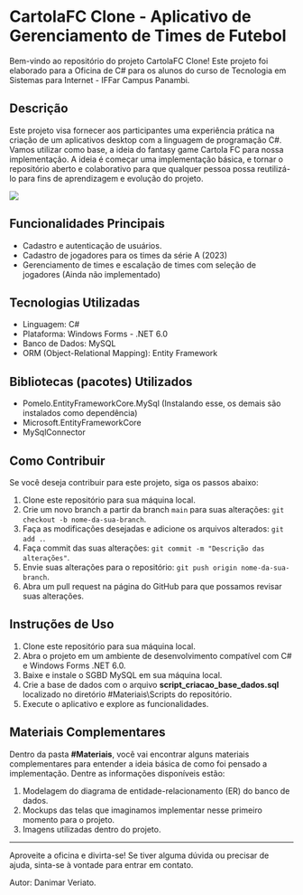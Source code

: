 # CartolaFC Clone - Aplicativo de Gerenciamento de Times de Futebol

Bem-vindo ao repositório do projeto CartolaFC Clone! Este projeto foi elaborado para a Oficina de C# para os alunos do curso de Tecnologia em Sistemas para Internet - IFFar Campus Panambi.

## Descrição

Este projeto visa fornecer aos participantes uma experiência prática na criação de um aplicativos desktop com a linguagem de programação C#. Vamos utilizar como base, a ideia do fantasy game Cartola FC para nossa implementação. A ideia é começar uma implementação básica, e tornar o repositório aberto e colaborativo para que qualquer pessoa possa reutilizá-lo para fins de aprendizagem e evolução do projeto.

<img src="%23Materiais/imgTelaInicial.png">

## Funcionalidades Principais

- Cadastro e autenticação de usuários.
- Cadastro de jogadores para os times da série A (2023)
- Gerenciamento de times e escalação de times com seleção de jogadores (Ainda não implementado)

## Tecnologias Utilizadas

- Linguagem: C# 
- Plataforma: Windows Forms - .NET 6.0
- Banco de Dados: MySQL
- ORM (Object-Relational Mapping): Entity Framework

## Bibliotecas (pacotes) Utilizados
- Pomelo.EntityFrameworkCore.MySql (Instalando esse, os demais são instalados como dependência)
- Microsoft.EntityFrameworkCore
- MySqlConnector

## Como Contribuir

Se você deseja contribuir para este projeto, siga os passos abaixo:

1. Clone este repositório para sua máquina local.
2. Crie um novo branch a partir da branch `main` para suas alterações: `git checkout -b nome-da-sua-branch`.
3. Faça as modificações desejadas e adicione os arquivos alterados: `git add .`.
4. Faça commit das suas alterações: `git commit -m "Descrição das alterações"`.
5. Envie suas alterações para o repositório: `git push origin nome-da-sua-branch`.
6. Abra um pull request na página do GitHub para que possamos revisar suas alterações.

## Instruções de Uso

1. Clone este repositório para sua máquina local.
2. Abra o projeto em um ambiente de desenvolvimento compatível com C# e Windows Forms .NET 6.0.
4. Baixe e instale o SGBD MySQL em sua máquina local.
5. Crie a base de dados com o arquivo **script_criacao_base_dados.sql** localizado no diretório #Materiais\Scripts do repositório.
6. Execute o aplicativo e explore as funcionalidades.

## Materiais Complementares

Dentro da pasta **#Materiais**, você vai encontrar alguns materiais complementares para entender a ideia básica de como foi pensado a implementação. Dentre as informações disponíveis estão:
1. Modelagem do diagrama de entidade-relacionamento (ER) do banco de dados.
2. Mockups das telas que imaginamos implementar nesse primeiro momento para o projeto.
3. Imagens utilizadas dentro do projeto.

---
Aproveite a oficina e divirta-se! Se tiver alguma dúvida ou precisar de ajuda, sinta-se à vontade para entrar em contato.

Autor: Danimar Veriato.
